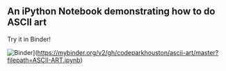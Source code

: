 ## An iPython Notebook demonstrating how to do ASCII art

Try it in Binder!

![Binder](https://mybinder.org/badge.svg)](https://mybinder.org/v2/gh/codeparkhouston/ascii-art/master?filepath=ASCII-ART.ipynb)
